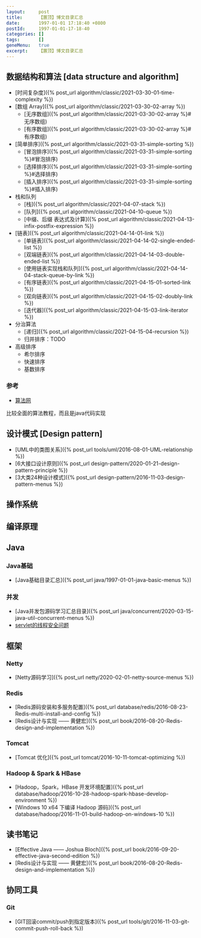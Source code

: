 ```yaml
---
layout:     post
title:      【置顶】博文目录汇总
date:       1997-01-01 17:18:40 +0800
postId:     1997-01-01-17-18-40
categories: []
tags:       []
geneMenu:   true
excerpt:    【置顶】博文目录汇总
---
```


## 数据结构和算法 [data structure and algorithm]

* [时间复杂度]({% post_url algorithm/classic/2021-03-30-01-time-complexity %})
* [数组 Array]({% post_url algorithm/classic/2021-03-30-02-array %})
  - [无序数组]({% post_url algorithm/classic/2021-03-30-02-array %}#无序数组)
  - [有序数组]({% post_url algorithm/classic/2021-03-30-02-array %}#有序数组)
* [简单排序]({% post_url algorithm/classic/2021-03-31-simple-sorting %})
  - [冒泡排序]({% post_url algorithm/classic/2021-03-31-simple-sorting %}#冒泡排序)
  - [选择排序]({% post_url algorithm/classic/2021-03-31-simple-sorting %}#选择排序)
  - [插入排序]({% post_url algorithm/classic/2021-03-31-simple-sorting %}#插入排序)
* 栈和队列
  - [栈]({% post_url algorithm/classic/2021-04-07-stack %})
  - [队列]({% post_url algorithm/classic/2021-04-10-queue %})
  - [中缀、后缀 表达式及计算]({% post_url algorithm/classic/2021-04-13-infix-postfix-expression %})
* [链表]({% post_url algorithm/classic/2021-04-14-01-link %})
  - [单链表]({% post_url algorithm/classic/2021-04-14-02-single-ended-list %})
  - [双端链表]({% post_url algorithm/classic/2021-04-14-03-double-ended-list %})
  - [使用链表实现栈和队列]({% post_url algorithm/classic/2021-04-14-04-stack-queue-by-link %})
  - [有序链表]({% post_url algorithm/classic/2021-04-15-01-sorted-link %})
  - [双向链表]({% post_url algorithm/classic/2021-04-15-02-doubly-link %})
  - [迭代器]({% post_url algorithm/classic/2021-04-15-03-link-iterator %})
* 分治算法
  - [递归]({% post_url algorithm/classic/2021-04-15-04-recursion %})
  - 归并排序：TODO
* 高级排序
  - 希尔排序
  - 快速排序
  - 基数排序
  
### 参考

* [算法网](http://ddrv.cn/a/88315)

比较全面的算法教程，而且是java代码实现

## 设计模式 [Design pattern]

* [UML中的类图关系]({% post_url tools/uml/2016-08-01-UML-relationship %})
* [6大接口设计原则]({% post_url design-pattern/2020-01-21-design-pattern-principle %})
* [3大类24种设计模式]({% post_url design-pattern/2016-11-03-design-pattern-menus %})

## 操作系统

## 编译原理

## Java
### Java基础
* [Java基础目录汇总]({% post_url java/1997-01-01-java-basic-menus %})

### 并发
* [Java并发包源码学习汇总目录]({% post_url java/concurrent/2020-03-15-java-util-concurrent-menus %})
* [servlet的线程安全问题](https://www.jianshu.com/p/672a8ecada6c)

## 框架

### Netty
* [Netty源码学习]({% post_url netty/2020-02-01-netty-source-menus %})

### Redis
* [Redis源码安装和多服务配置]({% post_url database/redis/2016-08-23-Redis-multi-install-and-config %})
* [Redis设计与实现 —— 黄健宏]({% post_url book/2016-08-20-Redis-design-and-implementation %})

### Tomcat
* [Tomcat 优化]({% post_url tomcat/2016-10-11-tomcat-optimizing %})

### Hadoop & Spark & HBase
* [Hadoop，Spark，HBase 开发环境配置]({% post_url database/hadoop/2016-10-28-hadoop-spark-hbase-develop-environment %})
* [Windows 10 x64 下编译 Hadoop 源码]({% post_url database/hadoop/2016-11-01-build-hadoop-on-windows-10 %})

## 读书笔记
* [Effective Java —— Joshua Bloch]({% post_url book/2016-09-20-effective-java-second-edition %})
* [Redis设计与实现 —— 黄健宏]({% post_url book/2016-08-20-Redis-design-and-implementation %})

## 协同工具

### Git
* [GIT回滚commit/push到指定版本]({% post_url tools/git/2016-11-03-git-commit-push-roll-back %})
